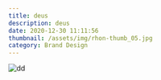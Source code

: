 ```yaml
---
title: deus
description: deus
date: 2020-12-30 11:11:56
thumbnail: /assets/img/rhon-thumb_05.jpg
category: Brand Design
---
```

![dd](/assets/img/dashboard-post.jpg "dd")